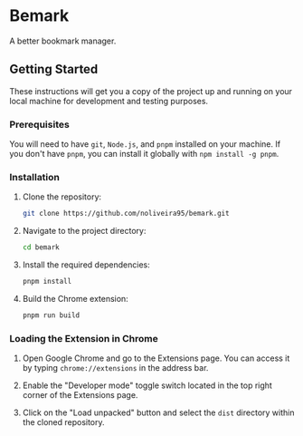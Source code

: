 # Bemark

A better bookmark manager.

## Getting Started

These instructions will get you a copy of the project up and running on your local machine for development and testing purposes.

### Prerequisites

You will need to have `git`, `Node.js`, and `pnpm` installed on your machine. If you don't have `pnpm`, you can install it globally with `npm install -g pnpm`.

### Installation

1. Clone the repository:

   ```bash
   git clone https://github.com/noliveira95/bemark.git
   ```

2. Navigate to the project directory:

   ```bash
   cd bemark
   ```

3. Install the required dependencies:

   ```bash
   pnpm install
   ```

4. Build the Chrome extension:

   ```bash
   pnpm run build
   ```

### Loading the Extension in Chrome

1. Open Google Chrome and go to the Extensions page. You can access it by typing `chrome://extensions` in the address bar.

2. Enable the "Developer mode" toggle switch located in the top right corner of the Extensions page.

3. Click on the "Load unpacked" button and select the `dist` directory within the cloned repository.

